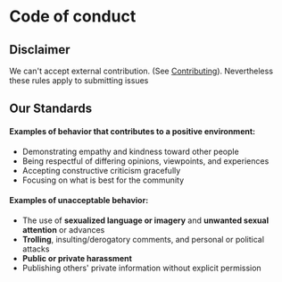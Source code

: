# Code of conduct

## Disclaimer

We can't accept external contribution. (See [Contributing](.github/CONTRIBUTING.md)).
Nevertheless these rules apply to submitting issues

## Our Standards

#### Examples of behavior that contributes to a positive environment:

- Demonstrating empathy and kindness toward other people
- Being respectful of differing opinions, viewpoints, and experiences
- Accepting constructive criticism gracefully
- Focusing on what is best for the community

#### Examples of unacceptable behavior:

- The use of **sexualized language or imagery** and **unwanted sexual attention** or advances
- **Trolling**, insulting/derogatory comments, and personal or political attacks
- **Public or private harassment**
- Publishing others' private information without explicit permission
